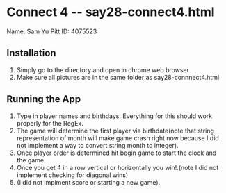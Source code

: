 # Connect 4 -- say28-connect4.html

Name: Sam Yu
Pitt ID: 4075523

## Installation

1. Simply go to the directory and open in chrome web browser
2. Make sure all pictures are in the same folder as say28-connnect4.html

## Running the App

1. Type in player names and birthdays. Everything for this should work properly for the RegEx.
2. The game will determine the first player via birthdate(note that string representation of month will make game crash right now because I did not implement a way to convert string month to integer).
3. Once player order is determined hit begin game to start the clock and the game.
4. Once you get 4 in a row vertical or horizontally you win!.(note I did not implement checking for diagonal wins)
5. (I did not implment score or starting a new game).
